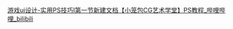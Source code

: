 [游戏ui设计-实用PS技巧I第一节新建文档【小笼包CG艺术学堂】PS教程\_哔哩哔哩\_bilibili](https://www.bilibili.com/video/BV1HT411H7mt?vd_source=ebf06d572d5366b5ef7bc5032fefb08d&spm_id_from=333.788.videopod.sections)

